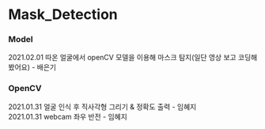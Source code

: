 # Mask_Detection
### Model
2021.02.01 따온 얼굴에서 openCV 모델을 이용해 마스크 탐지(일단 영상 보고 코딩해봤어요) - 배은기

### OpenCV
2021.01.31 얼굴 인식 후 직사각형 그리기 & 정확도 출력 - 임혜지    
2021.01.31 webcam 좌우 반전 - 임혜지
